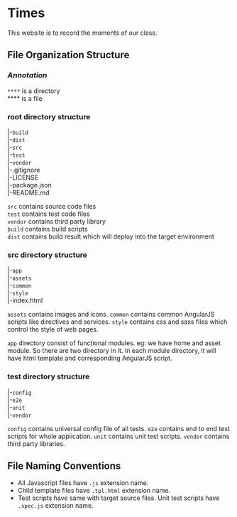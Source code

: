 # Times

This website is to record the moments of our class.

## File Organization Structure   
### ***Annotation***  
`****` is a directory   
**** is a file

### root directory structure
|-`build`   
|-`dist`   
|-`src`   
|-`test`   
|-`vendor`   
|-.gitignore   
|-LICENSE   
|-package.json   
|-README.md

`src` contains source code files   
`test` contains test code files   
`vendor` contains third party library   
`build` contains build scripts   
`dist` contains build result which will deploy into the target environment

### src directory structure
|-`app`     
|-`assets`   
|-`common`   
|-`style`    
|-index.html   

`assets` contains images and icons. `common` contains common AngularJS scripts like directives and services. `style` contains css and sass files which control the style of web pages.    

`app` directory consist of functional modules. eg: we have home and asset module. So there are two directory in it. In each module directory, it will have html template and corresponding AngularJS script.

### test directory structure
|-`config`     
|-`e2e`   
|-`unit`   
|-`vendor`    

`config` contains universal config file of all tests. `e2e` contains end to end test scripts for whole application. `unit` contains unit test scripts. `vendor` contains third party libraries.

## File Naming Conventions   
- All Javascript files have `.js` extension name.
- Child template files have `.tpl.html` extension name.
- Test scripts have same with target source files. Unit test scripts have `.spec.js` extension name.
